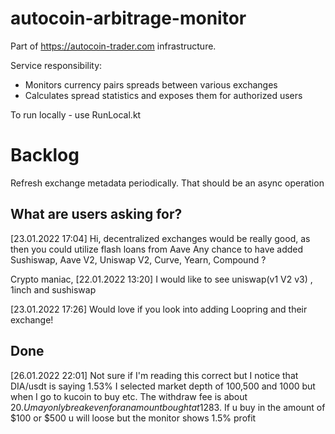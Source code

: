# autocoin-arbitrage-monitor
Part of https://autocoin-trader.com infrastructure.

Service responsibility:
- Monitors currency pairs spreads between various exchanges
- Calculates spread statistics and exposes them for authorized users


To run locally - use RunLocal.kt

# Backlog
Refresh exchange metadata periodically. That should be an async operation

## What are users asking for?

[23.01.2022 17:04]
Hi, decentralized exchanges would be really good, as then you could utilize flash loans from Aave
Any chance to have added Sushiswap, Aave V2, Uniswap V2, Curve, Yearn, Compound ?

Crypto maniac, [22.01.2022 13:20]
I would like to see uniswap(v1 V2 v3) , 1inch and sushiswap

[23.01.2022 17:26]
Would love if you look into adding Loopring and their exchange!

## Done
[26.01.2022 22:01]
Not sure if I'm reading this correct but I notice that DIA/usdt is saying 1.53% I selected market depth of 100,500 and 1000 but when I go to kucoin to buy etc. The withdraw fee is about 20$. U may only break even for an amount bought at 1283$. If u buy in the amount of $100 or $500 u will loose but the monitor  shows 1.5% profit

